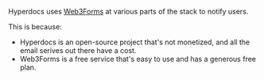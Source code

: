 Hyperdocs uses [Web3Forms](https://web3forms.com) at various parts of the stack to notify users.

This is because:

- Hyperdocs is an open-source project that's not monetized, and all the email serives out there have a cost.
- Web3Forms is a free service that's easy to use and has a generous free plan.
